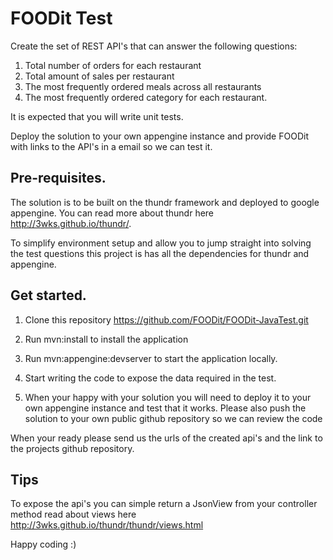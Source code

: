# FOODit Test

Create the set of REST API's that can answer the following questions:

  1.	Total number of orders for each restaurant
  2.	Total amount of sales per restaurant
  3.	The most frequently ordered meals across all restaurants
  4.	The most frequently ordered category for each restaurant.

It is expected that you will write unit tests.

Deploy the solution to your own appengine instance and provide FOODit with links to the API's in a email so we can
test it.


## Pre-requisites.
The solution is to be built on the thundr framework and deployed to google appengine.
You can read more about thundr here http://3wks.github.io/thundr/.

To simplify environment setup and allow you to jump straight into solving the test questions this project is has all the dependencies for thundr and appengine.

## Get started.
1. Clone this repository https://github.com/FOODit/FOODit-JavaTest.git

2. Run mvn:install to install the application

3. Run mvn:appengine:devserver to start the application locally.

4. Start writing the code to expose the data required in the test.

5. When your happy with your solution you will need to deploy it to your own appengine instance and
test that it works. Please also push the solution to your own public github repository so we can review the code

When your ready please send us the urls of the created api's and the link to the projects github repository.

## Tips
To expose the api's you can simple return a JsonView from your controller method read about views here
http://3wks.github.io/thundr/thundr/views.html

Happy coding :)
